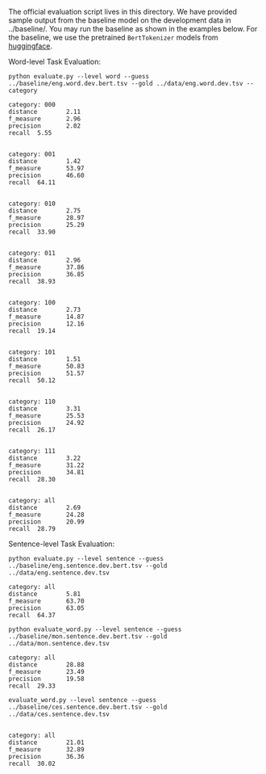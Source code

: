 The official evaluation script lives in this directory. We have provided sample output from the baseline model on the development data in ../baseline/. You may run the baseline as shown in the examples below. For the baseline, we use the pretrained `BertTokenizer` models from [huggingface](https://huggingface.co/docs/transformers/main_classes/tokenizer#transformers.PreTrainedTokenizer). 

Word-level Task Evaluation:

``
python evaluate.py --level word --guess ../baseline/eng.word.dev.bert.tsv --gold ../data/eng.word.dev.tsv --category
``

```
category: 000
distance        2.11
f_measure       2.96
precision       2.02
recall  5.55


category: 001
distance        1.42
f_measure       53.97
precision       46.60
recall  64.11


category: 010
distance        2.75
f_measure       28.97
precision       25.29
recall  33.90


category: 011
distance        2.96
f_measure       37.86
precision       36.85
recall  38.93


category: 100
distance        2.73
f_measure       14.87
precision       12.16
recall  19.14


category: 101
distance        1.51
f_measure       50.83
precision       51.57
recall  50.12


category: 110
distance        3.31
f_measure       25.53
precision       24.92
recall  26.17


category: 111
distance        3.22
f_measure       31.22
precision       34.81
recall  28.30


category: all
distance        2.69
f_measure       24.28
precision       20.99
recall  28.79
```

Sentence-level Task Evaluation:

``
python evaluate.py --level sentence --guess ../baseline/eng.sentence.dev.bert.tsv --gold ../data/eng.sentence.dev.tsv
``

```
category: all
distance        5.81
f_measure       63.70
precision       63.05
recall  64.37
```

```
python evaluate_word.py --level sentence --guess ../baseline/mon.sentence.dev.bert.tsv --gold ../data/mon.sentence.dev.tsv

category: all
distance        28.88
f_measure       23.49
precision       19.58
recall  29.33

evaluate_word.py --level sentence --guess ../baseline/ces.sentence.dev.bert.tsv --gold ../data/ces.sentence.dev.tsv


category: all
distance        21.01
f_measure       32.89
precision       36.36
recall  30.02
```
